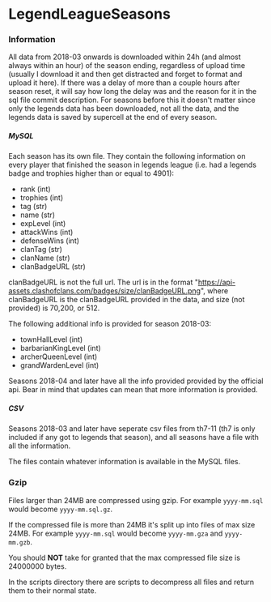 # LegendLeagueSeasons

### Information
All data from 2018-03 onwards is downloaded within 24h (and almost always within an hour) of the season ending, regardless of upload time (usually I download it and then get distracted and forget to format and upload it here). If there was a delay of more than a couple hours after season reset, it will say how long the delay was and the reason for it in the sql file commit description. For seasons before this it doesn't matter since only the legends data has been downloaded, not all the data, and the legends data is saved by supercell at the end of every season.
##### MySQL
Each season has its own file. They contain the following information on every player that finished the season in legends league (i.e. had a legends badge and trophies higher than or equal to 4901):

- rank (int)
- trophies (int)
- tag (str)
- name (str)
- expLevel (int)
- attackWins (int)
- defenseWins (int)
- clanTag (str)
- clanName (str)
- clanBadgeURL (str)

clanBadgeURL is not the full url. The url is in the format "https://api-assets.clashofclans.com/badges/size/clanBadgeURL.png", where clanBadgeURL is the clanBadgeURL provided in the data, and size (not provided) is 70,200, or 512.

The following additional info is provided for season 2018-03:

- townHallLevel (int)
- barbarianKingLevel (int)
- archerQueenLevel (int)
- grandWardenLevel (int)

Seasons 2018-04 and later have all the info provided provided by the official api. Bear in mind that updates can mean that more information is provided.
##### CSV
Seasons 2018-03 and later have seperate csv files from th7-11 (th7 is only included if any got to legends that season), and all seasons have a file with all the information.

The files contain whatever information is available in the MySQL files.

### Gzip
Files larger than 24MB are compressed using gzip. For example `yyyy-mm.sql` would become `yyyy-mm.sql.gz`.

If the compressed file is more than 24MB it's split up into files of max size 24MB. For example `yyyy-mm.sql` would become `yyyy-mm.gza` and `yyyy-mm.gzb`.

You should **NOT** take for granted that the max compressed file size is 24000000 bytes.

In the scripts directory there are scripts to decompress all files and return them to their normal state.
